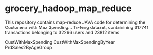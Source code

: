 # grocery_hadoop_map_reduce
This repository contains map-reduce JAVA code for determining the Customers with Max Spending... 
Ta-feng dataset, containining 817741 transactions belonging to 32266 users and 23812 items


CustWithMaxSpending
CustWithMaxSpendingByYear
PrdSales2ByAgeGroup



